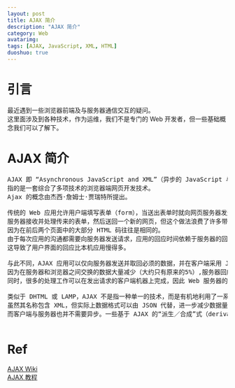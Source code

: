 ```yaml
---
layout: post
title: AJAX 简介
description: "AJAX 简介"
category: Web
avatarimg:
tags: [AJAX, JavaScript, XML, HTML]
duoshuo: true
---
```


# 引言

最近遇到一些浏览器前端及与服务器通信交互的疑问。  
这里面涉及到各种技术，作为运维，我们不是专门的 Web 开发者，但一些基础概念我们可以了解下。  

# AJAX 简介

<pre>
AJAX 即 “Asynchronous JavaScript and XML”（异步的 JavaScript 与 XML 技术），
指的是一套综合了多项技术的浏览器端网页开发技术。
Ajax 的概念由杰西·詹姆士·贾瑞特所提出。

传统的 Web 应用允许用户端填写表单（form），当送出表单时就向网页服务器发送一个请求。
服务器接收并处理传来的表单，然后送回一个新的网页，但这个做法浪费了许多带宽，
因为在前后两个页面中的大部分 HTML 码往往是相同的。
由于每次应用的沟通都需要向服务器发送请求，应用的回应时间依赖于服务器的回应时间。
这导致了用户界面的回应比本机应用慢得多。

与此不同，AJAX 应用可以仅向服务器发送并取回必须的数据，并在客户端采用 JavaScript 处理来自服务器的回应。
因为在服务器和浏览器之间交换的数据大量减少（大约只有原来的5%）,服务器回应更快了。
同时，很多的处理工作可以在发出请求的客户端机器上完成，因此 Web 服务器的负荷也减少了。

类似于 DHTML 或 LAMP，AJAX 不是指一种单一的技术，而是有机地利用了一系列相关的技术。
虽然其名称包含 XML，但实际上数据格式可以由 JSON 代替，进一步减少数据量，形成所谓的AJAJ。
而客户端与服务器也并不需要异步。一些基于 AJAX 的“派生／合成”式（derivative/composite）的技术也正在出现，如AFLAX。

</pre>


# Ref
[AJAX Wiki](https://zh.wikipedia.org/wiki/AJAX)  
[AJAX 教程](http://www.w3school.com.cn/ajax/index.asp)  

